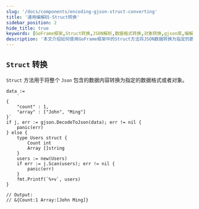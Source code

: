 ```yaml
---
slug: '/docs/components/encoding-gjson-struct-converting'
title: '通用编解码-Struct转换'
sidebar_position: 2
hide_title: true
keywords: [GoFrame框架,Struct转换,JSON解析,数据格式转换,对象转换,gjson库,编解码,Go语言,数据扫描,用户结构]
description: '本文介绍如何使用GoFrame框架中的Struct方法将JSON数据转换为指定的数据格式或对象。示例展示了如何解析JSON数据并使用gjson库将其扫描为自定义用户结构体。这种数据格式转换在处理复杂数据结构时非常有用，特别是在Go语言编程中。'
---
```


## `Struct` 转换

`Struct` 方法用于将整个 `Json` 包含的数据内容转换为指定的数据格式或者对象。

```
data :=
    `
{
    "count" : 1,
    "array" : ["John", "Ming"]
}`
if j, err := gjson.DecodeToJson(data); err != nil {
    panic(err)
} else {
    type Users struct {
        Count int
        Array []string
    }
    users := new(Users)
    if err := j.Scan(users); err != nil {
        panic(err)
    }
    fmt.Printf(`%+v`, users)
}

// Output:
// &{Count:1 Array:[John Ming]}
```
